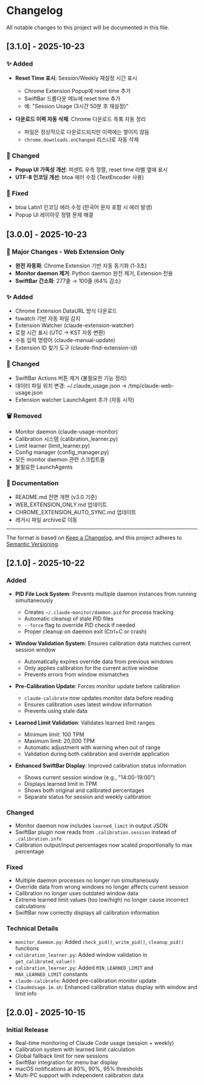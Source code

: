 # Changelog

All notable changes to this project will be documented in this file.

## [3.1.0] - 2025-10-23

### ✨ Added

- **Reset Time 표시**: Session/Weekly 재설정 시간 표시
  - Chrome Extension Popup에 reset time 추가
  - SwiftBar 드롭다운 메뉴에 reset time 추가
  - 예: "Session Usage (3시간 50분 후 재설정)"

- **다운로드 이력 자동 삭제**: Chrome 다운로드 목록 자동 정리
  - 파일은 정상적으로 다운로드되지만 이력에는 쌓이지 않음
  - `chrome.downloads.onChanged` 리스너로 자동 삭제

### 🔧 Changed

- **Popup UI 가독성 개선**: 퍼센트 우측 정렬, reset time 라벨 옆에 표시
- **UTF-8 인코딩 개선**: btoa 에러 수정 (TextEncoder 사용)

### 🐛 Fixed

- btoa Latin1 인코딩 에러 수정 (한국어 문자 포함 시 에러 발생)
- Popup UI 레이아웃 정렬 문제 해결

## [3.0.0] - 2025-10-23

### 🎯 Major Changes - Web Extension Only

- **완전 자동화**: Chrome Extension 기반 자동 동기화 (1-3초)
- **Monitor daemon 제거**: Python daemon 완전 제거, Extension 전용
- **SwiftBar 간소화**: 277줄 → 100줄 (64% 감소)

### ✨ Added

- Chrome Extension DataURL 방식 다운로드
- fswatch 기반 자동 파일 감지
- Extension Watcher (claude-extension-watcher)
- 로컬 시간 표시 (UTC → KST 자동 변환)
- 수동 입력 명령어 (claude-manual-update)
- Extension ID 찾기 도구 (claude-find-extension-id)

### 🔧 Changed

- SwiftBar Actions 버튼 제거 (불필요한 기능 정리)
- 데이터 파일 위치 변경: ~/.claude_usage.json → /tmp/claude-web-usage.json
- Extension watcher LaunchAgent 추가 (자동 시작)

### 🗑️ Removed

- Monitor daemon (claude-usage-monitor)
- Calibration 시스템 (calibration_learner.py)
- Limit learner (limit_learner.py)
- Config manager (config_manager.py)
- 모든 monitor daemon 관련 스크립트들
- 불필요한 LaunchAgents

### 📝 Documentation

- README.md 전면 개편 (v3.0 기준)
- WEB_EXTENSION_ONLY.md 업데이트
- CHROME_EXTENSION_AUTO_SYNC.md 업데이트
- 레거시 파일 archive로 이동

---

The format is based on [Keep a Changelog](https://keepachangelog.com/en/1.0.0/),
and this project adheres to [Semantic Versioning](https://semver.org/spec/v2.0.0.html).

## [2.1.0] - 2025-10-22

### Added
- **PID File Lock System**: Prevents multiple daemon instances from running simultaneously
  - Creates `~/.claude-monitor/daemon.pid` for process tracking
  - Automatic cleanup of stale PID files
  - `--force` flag to override PID check if needed
  - Proper cleanup on daemon exit (Ctrl+C or crash)

- **Window Validation System**: Ensures calibration data matches current session window
  - Automatically expires override data from previous windows
  - Only applies calibration for the current active window
  - Prevents errors from window mismatches

- **Pre-Calibration Update**: Forces monitor update before calibration
  - `claude-calibrate` now updates monitor data before reading
  - Ensures calibration uses latest window information
  - Prevents using stale data

- **Learned Limit Validation**: Validates learned limit ranges
  - Minimum limit: 100 TPM
  - Maximum limit: 20,000 TPM
  - Automatic adjustment with warning when out of range
  - Validation during both calibration and override application

- **Enhanced SwiftBar Display**: Improved calibration status information
  - Shows current session window (e.g., "14:00-19:00")
  - Displays learned limit in TPM
  - Shows both original and calibrated percentages
  - Separate status for session and weekly calibration

### Changed
- Monitor daemon now includes `learned_limit` in output JSON
- SwiftBar plugin now reads from `.calibration.session` instead of `.calibration.info`
- Calibration output/input percentages now scaled proportionally to max percentage

### Fixed
- Multiple daemon processes no longer run simultaneously
- Override data from wrong windows no longer affects current session
- Calibration no longer uses outdated window data
- Extreme learned limit values (too low/high) no longer cause incorrect calculations
- SwiftBar now correctly displays all calibration information

### Technical Details
- `monitor_daemon.py`: Added `check_pid()`, `write_pid()`, `cleanup_pid()` functions
- `calibration_learner.py`: Added window validation in `get_calibrated_value()`
- `calibration_learner.py`: Added `MIN_LEARNED_LIMIT` and `MAX_LEARNED_LIMIT` constants
- `claude-calibrate`: Added pre-calibration monitor update
- `ClaudeUsage.1m.sh`: Enhanced calibration status display with window and limit info

## [2.0.0] - 2025-10-15

### Initial Release
- Real-time monitoring of Claude Code usage (session + weekly)
- Calibration system with learned limit calculation
- Global fallback limit for new sessions
- SwiftBar integration for menu bar display
- macOS notifications at 80%, 90%, 95% thresholds
- Multi-PC support with independent calibration data
